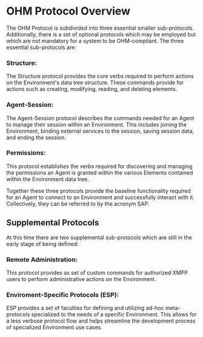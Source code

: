 OHM Protocol Overview
=====================

The OHM Protocol is subdivided into three essential smaller sub-protocols.  Additionally, there is a set of optional protocols which may be employed but which are not mandatory for a system to be OHM-compliant. The three essential sub-protocols are:

### Structure:
The Structure protocol provides the core verbs required to perform actions on the Environment's data tree structure.  These commands provide for actions such as creating, modifying, reading, and deleting elements.

### Agent-Session:
The Agent-Session protocol describes the commands needed for an Agent to manage their session within an Environment.  This includes joining the Environment, binding external services to the session, saving session data, and ending the session.  

### Permissions:
This protocol establishes the verbs required for discovering and managing the permissions an Agent is granted within the various Elements contained within the Environment data tree.

Together these three protocols provide the baseline functionality required for an Agent to connect to an Environment and successfully interact with it.  Collectively, they can be referred to by the acronym SAP.  

## Supplemental Protocols

At this time there are two supplemental sub-protocols which are still in the early stage of being defined:

### Remote Administration:
This protocol provides as set of custom commands for authorized XMPP users to perform administrative actions on the Environment.

### Enviroment-Specific Protocols (ESP):
ESP provides a set of faculties for defining and utilizing ad-hoc meta-protocols specialized to the needs of a specific Environment.  This allows for a less verbose protocol flow and helps streamline the development process of specialized Environment use cases.
